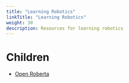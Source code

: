 ```yaml
---
title: "Learning Robotics"
linkTitle: "Learning Robotics"
weight: 30
description: Resources for learning robotics
---
```


# Children
* [Open Roberta](https://en.wikipedia.org/wiki/Open_Roberta)
